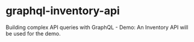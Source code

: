 # graphql-inventory-api
Building complex API queries with GraphQL - Demo: An Inventory API will be used for the demo.
